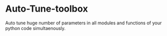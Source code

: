 # Auto-Tune-toolbox
Auto tune huge number of parameters in all modules and functions of your python code simultaenously. 
